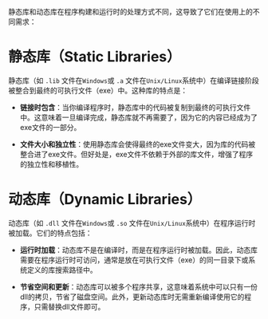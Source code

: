 静态库和动态库在程序构建和运行时的处理方式不同，这导致了它们在使用上的不同需求：
# 静态库（Static Libraries）

静态库（如 `.lib` 文件在`Windows`或 `.a` 文件在`Unix/Linux`系统中）在编译链接阶段被整合到最终的可执行文件（exe）中。这种库的特点是：

- **链接时包含**：当你编译程序时，静态库中的代码被复制到最终的可执行文件中。这意味着一旦编译完成，静态库就不再需要了，因为它的内容已经成为了exe文件的一部分。

- **文件大小和独立性**：使用静态库会使得最终的exe文件变大，因为库的代码被整合进了exe文件。但好处是，exe文件不依赖于外部的库文件，增强了程序的独立性和移植性。

# 动态库（Dynamic Libraries）

动态库（如 `.dll` 文件在`Windows`或 `.so` 文件在`Unix/Linux`系统中）在程序运行时被加载。它们的特点包括：

- **运行时加载**：动态库不是在编译时，而是在程序运行时被加载。因此，动态库需要在程序运行时可访问，通常是放在可执行文件（exe）的同一目录下或系统定义的库搜索路径中。

- **节省空间和更新**：动态库可以被多个程序共享，这意味着系统中可以只有一份dll的拷贝，节省了磁盘空间。此外，更新动态库时无需重新编译使用它的程序，只需替换dll文件即可。


